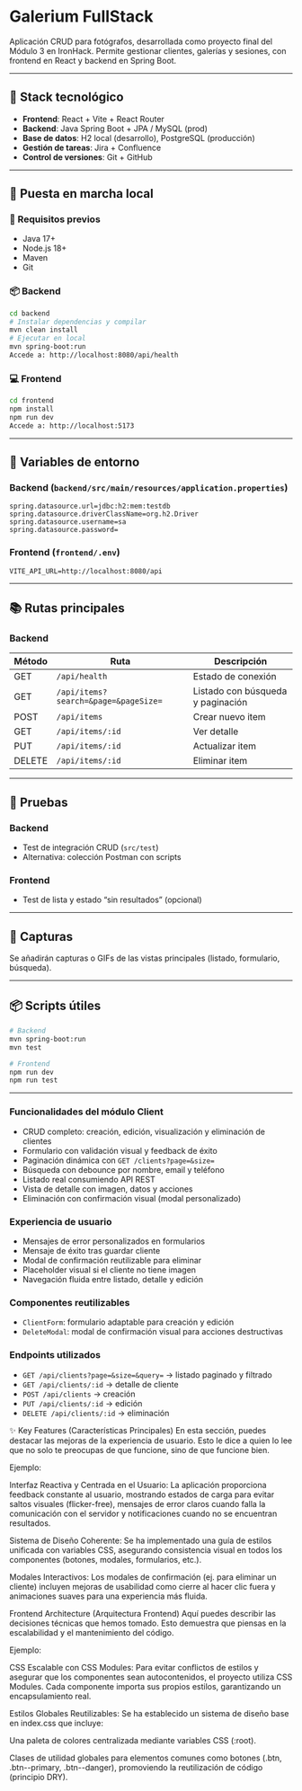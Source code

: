 # Galerium FullStack

Aplicación CRUD para fotógrafos, desarrollada como proyecto final del Módulo 3 en IronHack. Permite gestionar clientes, galerías y sesiones, con frontend en React y backend en Spring Boot.

---

## 🧪 Stack tecnológico

- **Frontend**: React + Vite + React Router
- **Backend**: Java Spring Boot + JPA  / MySQL (prod)
- **Base de datos**: H2 local (desarrollo), PostgreSQL (producción)
- **Gestión de tareas**: Jira + Confluence
- **Control de versiones**: Git + GitHub

---

## 🚀 Puesta en marcha local

### 🔧 Requisitos previos

- Java 17+
- Node.js 18+
- Maven
- Git

### 📦 Backend

```bash
cd backend
# Instalar dependencias y compilar
mvn clean install
# Ejecutar en local
mvn spring-boot:run
Accede a: http://localhost:8080/api/health
```

### 💻 Frontend

```bash
cd frontend
npm install
npm run dev
Accede a: http://localhost:5173
```

---

## 🔐 Variables de entorno

### Backend (`backend/src/main/resources/application.properties`)

```properties
spring.datasource.url=jdbc:h2:mem:testdb
spring.datasource.driverClassName=org.h2.Driver
spring.datasource.username=sa
spring.datasource.password=
```

### Frontend (`frontend/.env`)

```properties
VITE_API_URL=http://localhost:8080/api
```

---

## 📚 Rutas principales

### Backend

| Método | Ruta                                 | Descripción                       |
| ------ | ------------------------------------ | --------------------------------- |
| GET    | `/api/health`                        | Estado de conexión                |
| GET    | `/api/items?search=&page=&pageSize=` | Listado con búsqueda y paginación |
| POST   | `/api/items`                         | Crear nuevo item                  |
| GET    | `/api/items/:id`                     | Ver detalle                       |
| PUT    | `/api/items/:id`                     | Actualizar item                   |
| DELETE | `/api/items/:id`                     | Eliminar item                     |

---

## 🧪 Pruebas

### Backend

- Test de integración CRUD (`src/test`)
- Alternativa: colección Postman con scripts

### Frontend

- Test de lista y estado “sin resultados” (opcional)

---

## 📸 Capturas

Se añadirán capturas o GIFs de las vistas principales (listado, formulario, búsqueda).

---

## 📦 Scripts útiles

```bash
# Backend
mvn spring-boot:run
mvn test

# Frontend
npm run dev
npm run test
```

---
### Funcionalidades del módulo Client

- CRUD completo: creación, edición, visualización y eliminación de clientes
- Formulario con validación visual y feedback de éxito
- Paginación dinámica con `GET /clients?page=&size=`
- Búsqueda con debounce por nombre, email y teléfono
- Listado real consumiendo API REST
- Vista de detalle con imagen, datos y acciones
- Eliminación con confirmación visual (modal personalizado)

### Experiencia de usuario

- Mensajes de error personalizados en formularios
- Mensaje de éxito tras guardar cliente
- Modal de confirmación reutilizable para eliminar
- Placeholder visual si el cliente no tiene imagen
- Navegación fluida entre listado, detalle y edición

### Componentes reutilizables

- `ClientForm`: formulario adaptable para creación y edición
- `DeleteModal`: modal de confirmación visual para acciones destructivas

### Endpoints utilizados

- `GET /api/clients?page=&size=&query=` → listado paginado y filtrado
- `GET /api/clients/:id` → detalle de cliente
- `POST /api/clients` → creación
- `PUT /api/clients/:id` → edición
- `DELETE /api/clients/:id` → eliminación


✨ Key Features (Características Principales)
En esta sección, puedes destacar las mejoras de la experiencia de usuario. Esto le dice a quien lo lee que no solo te preocupas de que funcione, sino de que funcione bien.

Ejemplo:

Interfaz Reactiva y Centrada en el Usuario: La aplicación proporciona feedback constante al usuario, mostrando estados de carga para evitar saltos visuales (flicker-free), mensajes de error claros cuando falla la comunicación con el servidor y notificaciones cuando no se encuentran resultados.

Sistema de Diseño Coherente: Se ha implementado una guía de estilos unificada con variables CSS, asegurando consistencia visual en todos los componentes (botones, modales, formularios, etc.).

Modales Interactivos: Los modales de confirmación (ej. para eliminar un cliente) incluyen mejoras de usabilidad como cierre al hacer clic fuera y animaciones suaves para una experiencia más fluida.

Frontend Architecture (Arquitectura Frontend)
Aquí puedes describir las decisiones técnicas que hemos tomado. Esto demuestra que piensas en la escalabilidad y el mantenimiento del código.

Ejemplo:

CSS Escalable con CSS Modules: Para evitar conflictos de estilos y asegurar que los componentes sean autocontenidos, el proyecto utiliza CSS Modules. Cada componente importa sus propios estilos, garantizando un encapsulamiento real.

Estilos Globales Reutilizables: Se ha establecido un sistema de diseño base en index.css que incluye:

Una paleta de colores centralizada mediante variables CSS (:root).

Clases de utilidad globales para elementos comunes como botones (.btn, .btn--primary, .btn--danger), promoviendo la reutilización de código (principio DRY).